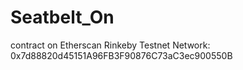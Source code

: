 # Seatbelt_On
contract on Etherscan Rinkeby Testnet Network: 0x7d88820d45151A96FB3F90876C73aC3ec900550B
